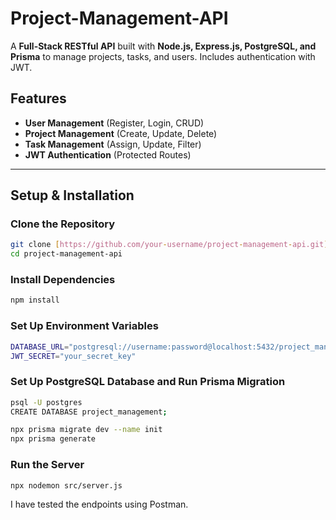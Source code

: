 # Project-Management-API

A **Full-Stack RESTful API** built with **Node.js, Express.js, PostgreSQL, and Prisma** to manage projects, tasks, and users. Includes authentication with JWT.

## Features

- **User Management** (Register, Login, CRUD)
- **Project Management** (Create, Update, Delete)
- **Task Management** (Assign, Update, Filter)
- **JWT Authentication** (Protected Routes)

---

## Setup & Installation

### Clone the Repository

```sh
git clone [https://github.com/your-username/project-management-api.git](https://github.com/your-username/project-management-api.git)
cd project-management-api
```
### Install Dependencies

```sh
npm install
```

### Set Up Environment Variables

```sh
DATABASE_URL="postgresql://username:password@localhost:5432/project_management"
JWT_SECRET="your_secret_key"
```

### Set Up PostgreSQL Database and Run Prisma Migration

```sh
psql -U postgres
CREATE DATABASE project_management;

npx prisma migrate dev --name init
npx prisma generate
```

### Run the Server
```sh
npx nodemon src/server.js
```

I have tested the endpoints using Postman.
